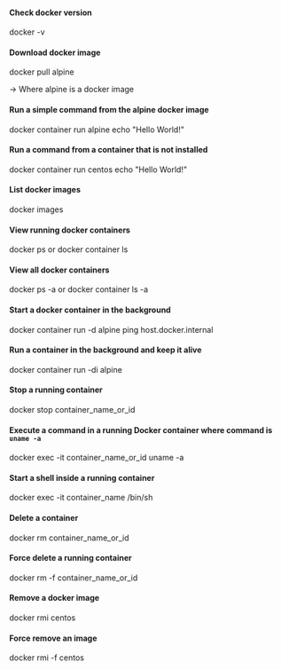 #### Check docker version
docker -v


#### Download docker image
docker pull alpine

-> Where alpine is a docker image


#### Run a simple command from the alpine docker image
docker container run alpine echo "Hello World!"

#### Run a command from a container that is not installed
docker container run centos echo "Hello World!"



#### List docker images
docker images

#### View running docker containers
docker ps or docker container ls


#### View all docker containers
docker ps -a or docker container ls -a

#### Start a docker container in the background
docker container run -d alpine ping host.docker.internal


#### Run a container in the background and keep it alive	
docker container run -di alpine

#### Stop a running container
docker stop container_name_or_id


#### Execute a command in a running Docker container where command is `uname -a`
docker exec -it container_name_or_id uname -a



#### Start a shell inside a running container	
docker exec -it container_name /bin/sh

#### Delete a container
docker rm container_name_or_id

#### Force delete a running container 
docker rm -f container_name_or_id

#### Remove a docker image
docker rmi centos

#### Force remove an image
docker rmi -f centos